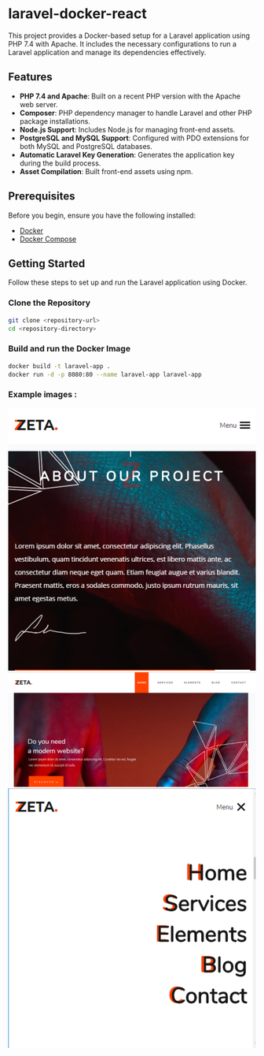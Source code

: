 # laravel-docker-react

This project provides a Docker-based setup for a Laravel application using PHP 7.4 with Apache. It includes the necessary configurations to run a Laravel application and manage its dependencies effectively.

## Features

- **PHP 7.4 and Apache**: Built on a recent PHP version with the Apache web server.
- **Composer**: PHP dependency manager to handle Laravel and other PHP package installations.
- **Node.js Support**: Includes Node.js for managing front-end assets.
- **PostgreSQL and MySQL Support**: Configured with PDO extensions for both MySQL and PostgreSQL databases.
- **Automatic Laravel Key Generation**: Generates the application key during the build process.
- **Asset Compilation**: Built front-end assets using npm.

## Prerequisites

Before you begin, ensure you have the following installed:

- [Docker](https://www.docker.com/get-started)
- [Docker Compose](https://docs.docker.com/compose/)

## Getting Started

Follow these steps to set up and run the Laravel application using Docker.

### Clone the Repository

```bash
git clone <repository-url>
cd <repository-directory>
```


### Build and run the Docker Image
```bash
docker build -t laravel-app .
docker run -d -p 8080:80 --name laravel-app laravel-app
```
### Example images : 
![Directory Browser Example](sc1.png)
![Directory Browser Example](sc2.png)
![Directory Browser Example](sc3.png)

